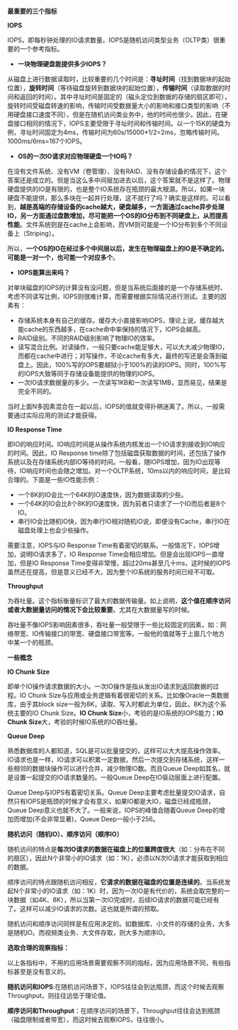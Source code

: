 **最重要的三个指标**



**IOPS**

IOPS，即每秒钟处理的IO请求数量。IOPS是随机访问类型业务（OLTP类）很重要的一个参考指标。

* **一块物理硬盘能提供多少IOPS？**

从磁盘上进行数据读取时，比较重要的几个时间是：**寻址时间**（找到数据块的起始位置），**旋转时间**（等待磁盘旋转到数据块的起始位置），**传输时间**（读取数据的时间和返回的时间）。其中寻址时间是固定的（磁头定位到数据的存储的扇区即可），旋转时间受磁盘转速的影响，传输时间受数据量大小的影响和接口类型的影响（不用硬盘接口速度不同），但是在随机访问类业务中，他的时间也很少。因此，在硬盘接口相同的情况下，IOPS主要受限于寻址时间和传输时间。以一个15K的硬盘为例，寻址时间固定为4ms，传输时间为60s/15000\*1/2=2ms，忽略传输时间。1000ms/6ms=167个IOPS。



* **OS的一次IO请求对应物理硬盘一个IO吗？**

在没有文件系统、没有VM（卷管理）、没有RAID、没有存储设备的情况下，这个答案还是成立的。但是当这么多中间层加进去以后，这个答案就不是这样了。物理硬盘提供的IO是有限的，也是整个IO系统存在瓶颈的最大根源。所以，如果一块硬盘不能提供，那么多块在一起并行处理，这不就行了吗？确实是这样的。可以看到，**越是高端的存储设备的cache越大，硬盘越多，一方面通过cache异步处理IO，另一方面通过盘数增加，尽可能把一个OS的IO分布到不同硬盘上，从而提高性能**。文件系统则是在cache上会影响，而VM则可能是一个IO分布到多个不同设备上（Striping）。

所以，**一个OS的IO在经过多个中间层以后，发生在物理磁盘上的IO是不确定的。可能是一对一个，也可能一个对应多个**。



* **IOPS能算出来吗？**

对单块磁盘的IOPS的计算没有没问题，但是当系统后面接的是一个存储系统时、考虑不同读写比例，IOPS则很难计算，而需要根据实际情况进行测试。主要的因素有：

* 存储系统本身有自己的缓存。缓存大小直接影响IOPS，理论上说，缓存越大能cache的东西越多，在cache命中率保持的情况下，IOPS会越高。
* RAID级别。不同的RAID级别影响了物理IO的效率。
* 读写混合比例。对读操作，一般只要cache能足够大，可以大大减少物理IO，而都在cache中进行；对写操作，不论cache有多大，最终的写还是会落到磁盘上。因此，100%写的IOPS要越狱小于100%的读的IOPS。同时，100%写的IOPS大致等同于存储设备能提供的物理的IOPS。
* 一次IO请求数据量的多少。一次读写1KB和一次读写1MB，显而易见，结果是完全不同的。



当时上面N多因素混合在一起以后，IOPS的值就变得扑朔迷离了。所以，一般需要通过实际应用的测试才能获得。



**IO Response Time**

即IO的响应时间。IO响应时间是从操作系统内核发出一个IO请求到接收到IO响应的时间。因此，IO Response time除了包括磁盘获取数据的时间，还包括了操作系统以及在存储系统内部IO等待的时间。一般看，随IOPS增加，因为IO出现等待，IO响应时间也会随之增加。对一个OLTP系统，10ms以内的响应时间，是比较合理的。下面是一些IO性能示例：

* 一个8K的IO会比一个64K的IO速度快，因为数据读取的少些。
* 一个64K的IO会比8个8K的IO速度快，因为前者只请求了一个IO而后者是8个IO。
* 串行IO会比随机IO快，因为串行IO相对随机IO说，即便没有Cache，串行IO在磁盘处理上也会少些操作。

需要注意，IOPS与IO Response Time有着密切的联系。一般情况下，IOPS增加，说明IO请求多了，IO Response Time会相应增加。但是会出现IOPS一直增加，但是IO Response Time变得非常慢，超过20ms甚至几十ms，这时候的IOPS虽然还在提高，但是意义已经不大，因为整个IO系统的服务时间已经不可取。



**Throughput**

为吞吐量。这个指标衡量标识了最大的数据传输量。如上说明，**这个值在顺序访问或者大数据量访问的情况下会比较重要**。尤其在大数据量写的时候。

吞吐量不像IOPS影响因素很多，吞吐量一般受限于一些比较固定的因素，如：网络带宽、IO传输接口的带宽、硬盘接口带宽等。一般他的值就等于上面几个地方中某一个的瓶颈。



**一些概念**

**IO Chunk Size**

即单个IO操作请求数据的大小。一次IO操作是指从发出IO请求到返回数据的过程。IO Chunk Size与应用或业务逻辑有着很密切的关系。比如像Oracle一类数据库，由于其block size一般为8K，读取、写入时都此为单位，因此，8K为这个系统主要的IO Chunk Size。**IO Chunk Size**小，考验的是IO系统的IOPS能力；**IO Chunk Size**大，考验的时候IO系统的IO吞吐量。



**Queue Deep**

熟悉数据库的人都知道，SQL是可以批量提交的，这样可以大大提高操作效率。IO请求也是一样，IO请求可以积累一定数据，然后一次提交到存储系统，这样一些相邻的数据块操作可以进行合并，减少物理IO数。而且Queue Deep如其名，就是设置一起提交的IO请求数量的。一般Queue Deep在IO驱动层面上进行配置。

Queue Deep与IOPS有着密切关系。Queue Deep主要考虑批量提交IO请求，自然只有IOPS是瓶颈的时候才会有意义，如果IO都是大IO，磁盘已经成瓶颈，Queue Deep意义也就不大了。一般来说，IOPS的峰值会随着Queue Deep的增加而增加\(不会非常显著\)，Queue Deep一般小于256。



**随机访问（随机IO）、顺序访问（顺序IO）**

随机访问的特点是**每次IO请求的数据在磁盘上的位置跨度很大**（如：分布在不同的扇区），因此N个非常小的IO请求（如：1K），必须以N次IO请求才能获取到相应的数据。

顺序访问的特点跟随机访问相反，**它请求的数据在磁盘的位置是连续的**。当系统发起N个非常小的IO请求（如：1K）时，因为一次IO是有代价的，系统会取完整的一块数据（如4K、8K），所以当第一次IO完成时，后续IO请求的数据可能已经有了。这样可以减少IO请求的次数。这也就是所谓的预取。

随机访问和顺序访问同样是有应用决定的。如数据库、小文件的存储的业务，大多是随机IO。而视频类业务、大文件存取，则大多为顺序IO。



**选取合理的观察指标：**

以上各指标中，不用的应用场景需要观察不同的指标，因为应用场景不同，有些指标甚至是没有意义的。

**随机访问和IOPS**:在随机访问场景下，IOPS往往会到达瓶颈，而这个时候去观察Throughput，则往往远低于理论值。

**顺序访问和Throughput**：在顺序访问的场景下，Throughput往往会达到瓶颈（磁盘限制或者带宽），而这时候去观察IOPS，往往很小。

